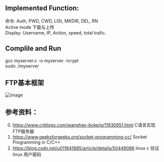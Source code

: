 ## Implemented Function:
命令: Auth, PWD, CWD, LISt, MKDIR, DEL, RN <br>
Active mode 下载与上传 <br>
Display: Username, IP, Action, speed, total trafic. <br>

## Complile and Run
gcc myserver.c -o myserver -lcrypt  <br>
sudo ./myserver  <br>

## FTP基本框架

 ![image](https://user-images.githubusercontent.com/56614895/121205636-6c2fce80-c8aa-11eb-805b-b0f93569c887.png)


## 参考资料：
0. https://www.cnblogs.com/wanghao-boke/p/11930651.html C语言实现FTP服务器 
1. https://www.geeksforgeeks.org/socket-programming-cc/ Socket Programming in C/C++ 
2. https://blog.csdn.net/u011641885/article/details/50449086 linux c 验证 linux 用户密码
